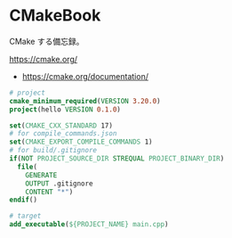 # CMakeBook

CMake する備忘録。

https://cmake.org/

- https://cmake.org/documentation/

```cmake
# project
cmake_minimum_required(VERSION 3.20.0)
project(hello VERSION 0.1.0)

set(CMAKE_CXX_STANDARD 17)
# for compile_commands.json
set(CMAKE_EXPORT_COMPILE_COMMANDS 1)
# for build/.gitignore
if(NOT PROJECT_SOURCE_DIR STREQUAL PROJECT_BINARY_DIR)
  file(
    GENERATE
    OUTPUT .gitignore
    CONTENT "*")
endif()

# target
add_executable(${PROJECT_NAME} main.cpp)
```
